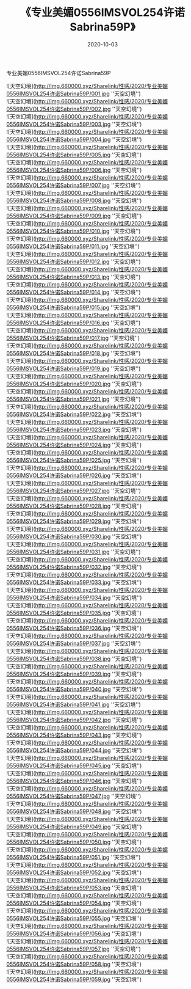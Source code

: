 ﻿---
layout: post
title:  《专业美媚0556IMSVOL254许诺Sabrina59P》
date:   2020-10-03
img: http://img.660000.xyz/Sharelink/性感/2020/专业美媚0556IMSVOL254许诺Sabrina59P/000.jpg
categories: [美女, 性感, 泳衣]
---

专业美媚0556IMSVOL254许诺Sabrina59P



![天空幻境](http://img.660000.xyz/Sharelink/性感/2020/专业美媚0556IMSVOL254许诺Sabrina59P/001.jpg ''天空幻境'') <br>
![天空幻境](http://img.660000.xyz/Sharelink/性感/2020/专业美媚0556IMSVOL254许诺Sabrina59P/002.jpg ''天空幻境'') <br>
![天空幻境](http://img.660000.xyz/Sharelink/性感/2020/专业美媚0556IMSVOL254许诺Sabrina59P/003.jpg ''天空幻境'') <br>
![天空幻境](http://img.660000.xyz/Sharelink/性感/2020/专业美媚0556IMSVOL254许诺Sabrina59P/004.jpg ''天空幻境'') <br>
![天空幻境](http://img.660000.xyz/Sharelink/性感/2020/专业美媚0556IMSVOL254许诺Sabrina59P/005.jpg ''天空幻境'') <br>
![天空幻境](http://img.660000.xyz/Sharelink/性感/2020/专业美媚0556IMSVOL254许诺Sabrina59P/006.jpg ''天空幻境'') <br>
![天空幻境](http://img.660000.xyz/Sharelink/性感/2020/专业美媚0556IMSVOL254许诺Sabrina59P/007.jpg ''天空幻境'') <br>
![天空幻境](http://img.660000.xyz/Sharelink/性感/2020/专业美媚0556IMSVOL254许诺Sabrina59P/008.jpg ''天空幻境'') <br>
![天空幻境](http://img.660000.xyz/Sharelink/性感/2020/专业美媚0556IMSVOL254许诺Sabrina59P/009.jpg ''天空幻境'') <br>
![天空幻境](http://img.660000.xyz/Sharelink/性感/2020/专业美媚0556IMSVOL254许诺Sabrina59P/010.jpg ''天空幻境'') <br>
![天空幻境](http://img.660000.xyz/Sharelink/性感/2020/专业美媚0556IMSVOL254许诺Sabrina59P/011.jpg ''天空幻境'') <br>
![天空幻境](http://img.660000.xyz/Sharelink/性感/2020/专业美媚0556IMSVOL254许诺Sabrina59P/012.jpg ''天空幻境'') <br>
![天空幻境](http://img.660000.xyz/Sharelink/性感/2020/专业美媚0556IMSVOL254许诺Sabrina59P/013.jpg ''天空幻境'') <br>
![天空幻境](http://img.660000.xyz/Sharelink/性感/2020/专业美媚0556IMSVOL254许诺Sabrina59P/014.jpg ''天空幻境'') <br>
![天空幻境](http://img.660000.xyz/Sharelink/性感/2020/专业美媚0556IMSVOL254许诺Sabrina59P/015.jpg ''天空幻境'') <br>
![天空幻境](http://img.660000.xyz/Sharelink/性感/2020/专业美媚0556IMSVOL254许诺Sabrina59P/016.jpg ''天空幻境'') <br>
![天空幻境](http://img.660000.xyz/Sharelink/性感/2020/专业美媚0556IMSVOL254许诺Sabrina59P/017.jpg ''天空幻境'') <br>
![天空幻境](http://img.660000.xyz/Sharelink/性感/2020/专业美媚0556IMSVOL254许诺Sabrina59P/018.jpg ''天空幻境'') <br>
![天空幻境](http://img.660000.xyz/Sharelink/性感/2020/专业美媚0556IMSVOL254许诺Sabrina59P/019.jpg ''天空幻境'') <br>
![天空幻境](http://img.660000.xyz/Sharelink/性感/2020/专业美媚0556IMSVOL254许诺Sabrina59P/020.jpg ''天空幻境'') <br>
![天空幻境](http://img.660000.xyz/Sharelink/性感/2020/专业美媚0556IMSVOL254许诺Sabrina59P/021.jpg ''天空幻境'') <br>
![天空幻境](http://img.660000.xyz/Sharelink/性感/2020/专业美媚0556IMSVOL254许诺Sabrina59P/022.jpg ''天空幻境'') <br>
![天空幻境](http://img.660000.xyz/Sharelink/性感/2020/专业美媚0556IMSVOL254许诺Sabrina59P/023.jpg ''天空幻境'') <br>
![天空幻境](http://img.660000.xyz/Sharelink/性感/2020/专业美媚0556IMSVOL254许诺Sabrina59P/024.jpg ''天空幻境'') <br>
![天空幻境](http://img.660000.xyz/Sharelink/性感/2020/专业美媚0556IMSVOL254许诺Sabrina59P/025.jpg ''天空幻境'') <br>
![天空幻境](http://img.660000.xyz/Sharelink/性感/2020/专业美媚0556IMSVOL254许诺Sabrina59P/026.jpg ''天空幻境'') <br>
![天空幻境](http://img.660000.xyz/Sharelink/性感/2020/专业美媚0556IMSVOL254许诺Sabrina59P/027.jpg ''天空幻境'') <br>
![天空幻境](http://img.660000.xyz/Sharelink/性感/2020/专业美媚0556IMSVOL254许诺Sabrina59P/028.jpg ''天空幻境'') <br>
![天空幻境](http://img.660000.xyz/Sharelink/性感/2020/专业美媚0556IMSVOL254许诺Sabrina59P/029.jpg ''天空幻境'') <br>
![天空幻境](http://img.660000.xyz/Sharelink/性感/2020/专业美媚0556IMSVOL254许诺Sabrina59P/030.jpg ''天空幻境'') <br>
![天空幻境](http://img.660000.xyz/Sharelink/性感/2020/专业美媚0556IMSVOL254许诺Sabrina59P/031.jpg ''天空幻境'') <br>
![天空幻境](http://img.660000.xyz/Sharelink/性感/2020/专业美媚0556IMSVOL254许诺Sabrina59P/032.jpg ''天空幻境'') <br>
![天空幻境](http://img.660000.xyz/Sharelink/性感/2020/专业美媚0556IMSVOL254许诺Sabrina59P/033.jpg ''天空幻境'') <br>
![天空幻境](http://img.660000.xyz/Sharelink/性感/2020/专业美媚0556IMSVOL254许诺Sabrina59P/034.jpg ''天空幻境'') <br>
![天空幻境](http://img.660000.xyz/Sharelink/性感/2020/专业美媚0556IMSVOL254许诺Sabrina59P/035.jpg ''天空幻境'') <br>
![天空幻境](http://img.660000.xyz/Sharelink/性感/2020/专业美媚0556IMSVOL254许诺Sabrina59P/036.jpg ''天空幻境'') <br>
![天空幻境](http://img.660000.xyz/Sharelink/性感/2020/专业美媚0556IMSVOL254许诺Sabrina59P/037.jpg ''天空幻境'') <br>
![天空幻境](http://img.660000.xyz/Sharelink/性感/2020/专业美媚0556IMSVOL254许诺Sabrina59P/038.jpg ''天空幻境'') <br>
![天空幻境](http://img.660000.xyz/Sharelink/性感/2020/专业美媚0556IMSVOL254许诺Sabrina59P/039.jpg ''天空幻境'') <br>
![天空幻境](http://img.660000.xyz/Sharelink/性感/2020/专业美媚0556IMSVOL254许诺Sabrina59P/040.jpg ''天空幻境'') <br>
![天空幻境](http://img.660000.xyz/Sharelink/性感/2020/专业美媚0556IMSVOL254许诺Sabrina59P/041.jpg ''天空幻境'') <br>
![天空幻境](http://img.660000.xyz/Sharelink/性感/2020/专业美媚0556IMSVOL254许诺Sabrina59P/042.jpg ''天空幻境'') <br>
![天空幻境](http://img.660000.xyz/Sharelink/性感/2020/专业美媚0556IMSVOL254许诺Sabrina59P/043.jpg ''天空幻境'') <br>
![天空幻境](http://img.660000.xyz/Sharelink/性感/2020/专业美媚0556IMSVOL254许诺Sabrina59P/044.jpg ''天空幻境'') <br>
![天空幻境](http://img.660000.xyz/Sharelink/性感/2020/专业美媚0556IMSVOL254许诺Sabrina59P/045.jpg ''天空幻境'') <br>
![天空幻境](http://img.660000.xyz/Sharelink/性感/2020/专业美媚0556IMSVOL254许诺Sabrina59P/046.jpg ''天空幻境'') <br>
![天空幻境](http://img.660000.xyz/Sharelink/性感/2020/专业美媚0556IMSVOL254许诺Sabrina59P/047.jpg ''天空幻境'') <br>
![天空幻境](http://img.660000.xyz/Sharelink/性感/2020/专业美媚0556IMSVOL254许诺Sabrina59P/048.jpg ''天空幻境'') <br>
![天空幻境](http://img.660000.xyz/Sharelink/性感/2020/专业美媚0556IMSVOL254许诺Sabrina59P/049.jpg ''天空幻境'') <br>
![天空幻境](http://img.660000.xyz/Sharelink/性感/2020/专业美媚0556IMSVOL254许诺Sabrina59P/050.jpg ''天空幻境'') <br>
![天空幻境](http://img.660000.xyz/Sharelink/性感/2020/专业美媚0556IMSVOL254许诺Sabrina59P/051.jpg ''天空幻境'') <br>
![天空幻境](http://img.660000.xyz/Sharelink/性感/2020/专业美媚0556IMSVOL254许诺Sabrina59P/052.jpg ''天空幻境'') <br>
![天空幻境](http://img.660000.xyz/Sharelink/性感/2020/专业美媚0556IMSVOL254许诺Sabrina59P/053.jpg ''天空幻境'') <br>
![天空幻境](http://img.660000.xyz/Sharelink/性感/2020/专业美媚0556IMSVOL254许诺Sabrina59P/054.jpg ''天空幻境'') <br>
![天空幻境](http://img.660000.xyz/Sharelink/性感/2020/专业美媚0556IMSVOL254许诺Sabrina59P/055.jpg ''天空幻境'') <br>
![天空幻境](http://img.660000.xyz/Sharelink/性感/2020/专业美媚0556IMSVOL254许诺Sabrina59P/056.jpg ''天空幻境'') <br>
![天空幻境](http://img.660000.xyz/Sharelink/性感/2020/专业美媚0556IMSVOL254许诺Sabrina59P/057.jpg ''天空幻境'') <br>
![天空幻境](http://img.660000.xyz/Sharelink/性感/2020/专业美媚0556IMSVOL254许诺Sabrina59P/058.jpg ''天空幻境'') <br>
![天空幻境](http://img.660000.xyz/Sharelink/性感/2020/专业美媚0556IMSVOL254许诺Sabrina59P/059.jpg ''天空幻境'') <br>